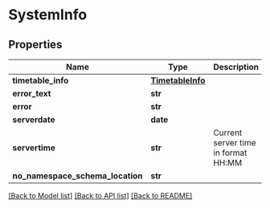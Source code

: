 # SystemInfo

## Properties
Name | Type | Description | Notes
------------ | ------------- | ------------- | -------------
**timetable_info** | [**TimetableInfo**](TimetableInfo.md) |  | [optional] 
**error_text** | **str** |  | [optional] 
**error** | **str** |  | [optional] 
**serverdate** | **date** |  | [optional] 
**servertime** | **str** | Current server time in format HH:MM | [optional] 
**no_namespace_schema_location** | **str** |  | 

[[Back to Model list]](../README.md#documentation-for-models) [[Back to API list]](../README.md#documentation-for-api-endpoints) [[Back to README]](../README.md)


